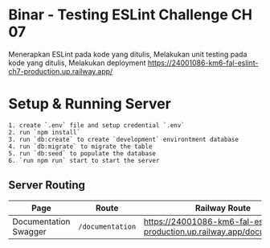 # Binar - Testing ESLint Challenge CH 07

Menerapkan ESLint pada kode yang ditulis, Melakukan unit testing pada kode yang ditulis, Melakukan deployment
https://24001086-km6-fal-eslint-ch7-production.up.railway.app/

# Setup & Running Server

    1. create `.env` file and setup credential `.env`
    2. run `npm install`
    3. run `db:create` to create `development` environtment database
    4. run `db:migrate` to migrate the table
    5. run `db:seed` to populate the database
    6. `run npm run` start to start the server

## Server Routing

| Page                  | Route            | Railway Route                                                               |
| --------------------- | ---------------- | --------------------------------------------------------------------------- |
| Documentation Swagger | `/documentation` | https://24001086-km6-fal-eslint-ch7-production.up.railway.app/documentation |
